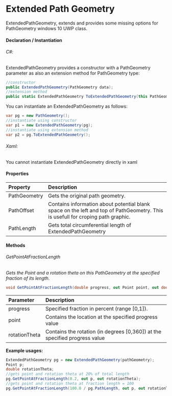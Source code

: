 # Extended Path Geometry
ExtendedPathGeometry, extends and provides some missing options for PathGeometry windows 10 UWP class.

#### Declaration / Instantiation
###### C#:
ExtendedPathGeometry provides a constructor with a PathGeometry parameter as also an extension method for PathGeometry type:
```cs
//constructor
public ExtendedPathGeometry(PathGeometry data);
//extension method
public static ExtendedPathGeometry ToExtendedPathGeometry(this PathGeometry geometry);
```
You can instantiate an ExtendedPathGeometry as follows:
```cs
var pg = new PathGeometry();
//instantiate using constructor
var p1 = new ExtendedPathGeometry(pg);
//instantiate using extension method
var p2 = pg.ToExtendedPathGeometry();
```
###### Xaml:
You cannot instantiate ExtendedPathGeometry directly in xaml


#### Properties

| Property | Description |
| :------- | :---------- |
| PathGeometry | Gets the original path geometry. |
| PathOffset | Contains information about potential blank space on the left and top of PathGeometry. This is usefull for croping path graphic. |
| PathLength | Gets total circumferential length of ExtendedPathGeometry |

#### Methods

###### GetPointAtFractionLength
*Gets the Point and a rotation theta on this PathGeometry at the specified fraction of its length.*
```cs
void GetPointAtFractionLength(double progress, out Point point, out double rotationTheta);
```
| Parameter | Description |
| :------- | :---------- |
| progress | Specified fraction in percent (range [0,1]). |
| point |  Contains the location at the specified progress value |
| rotationTheta | Contains the rotation (in degrees [0,360]) at the specified progress value |

**Example usages:**

```cs
ExtendedPathGeometry pg = new ExtendedPathGeometry(pathGeometry);
Point p;
double rotationTheta;
//gets point and rotation theta at 20% of total length
pg.GetPointAtFractionLength(0.2, out p, out rotationTheta);
//gets point and rotation theta at fraction length = 100
pg.GetPointAtFractionLength(100.0 / pg.PathLength, out p, out rotationTheta);
```
